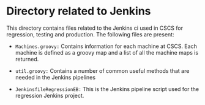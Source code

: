 # Directory related to Jenkins

This directory contains files related to the Jenkins ci used in CSCS for regression, testing and production. The following files are present:

* `Machines.groovy:` Contains information for each machine at CSCS. Each machine is 
   defined as a groovy map and a list of all the machine maps is returned.

* `util.groovy:` Contains a number of common useful methods that are needed in the
  Jenkins pipelines

* `JenkinsfileRegressionEB:` This is the Jenkins pipeline script used for the regression Jenkins project.
